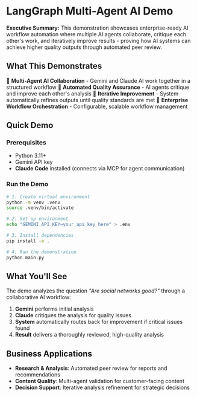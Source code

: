 # LangGraph Multi-Agent AI Demo

**Executive Summary:** This demonstration showcases enterprise-ready AI workflow automation where multiple AI agents collaborate, critique each other's work, and iteratively improve results - proving how AI systems can achieve higher quality outputs through automated peer review.

## What This Demonstrates

 **Multi-Agent AI Collaboration** - Gemini and Claude AI work together in a structured workflow
 **Automated Quality Assurance** - AI agents critique and improve each other's analysis
 **Iterative Improvement** - System automatically refines outputs until quality standards are met
 **Enterprise Workflow Orchestration** - Configurable, scalable workflow management

## Quick Demo

### Prerequisites
- Python 3.11+
- Gemini API key
- **Claude Code** installed (connects via MCP for agent communication)

### Run the Demo
```bash
# 1. Create virtual environment
python -m venv .venv
source .venv/bin/activate

# 2. Set up environment
echo "GEMINI_API_KEY=your_api_key_here" > .env

# 3. Install dependencies
pip install -e .

# 4. Run the demonstration
python main.py
```

## What You'll See

The demo analyzes the question *"Are social networks good?"* through a collaborative AI workflow:

1. **Gemini** performs initial analysis
2. **Claude** critiques the analysis for quality issues
3. **System** automatically routes back for improvement if critical issues found
4. **Result** delivers a thoroughly reviewed, high-quality analysis

## Business Applications

- **Research & Analysis**: Automated peer review for reports and recommendations
- **Content Quality**: Multi-agent validation for customer-facing content
- **Decision Support**: Iterative analysis refinement for strategic decisions